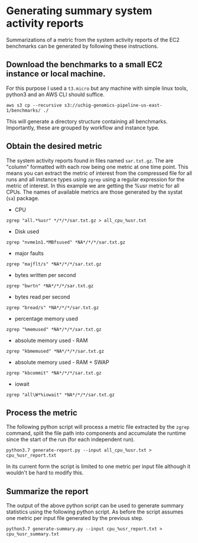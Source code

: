 # Generating summary system activity reports

Summarizations of a metric from the system activity reports of the EC2 benchmarks
can be generated by following these instructions.

## Download the benchmarks to a small EC2 instance or local machine.
For this purpose I used a `t3.micro` but any machine with simple linux tools,
python3 and an AWS CLI should suffice.
```
aws s3 cp --recursive s3://uchig-genomics-pipeline-us-east-1/benchmarks/ ./
```
This will generate a directory structure containing all benchmarks. Importantly,
these are grouped by workflow and instance type.

## Obtain the desired metric
The system activity reports found in files named `sar.txt.gz`. The are "column"
formatted with each row being one metric at one time point. This means you
can extract the metric of interest from the compressed file for all runs and
all instance types using `zgrep` using a regular expression for the metric of
interest. In this example we are getting the %usr metric for all CPUs. The names
of available metrics are those generated by the systat (`sa`) package.

* CPU
```
zgrep "all.*%usr" */*/*/sar.txt.gz > all_cpu_%usr.txt
```

* Disk used
```
zgrep "nvme1n1.*MBfsused" *NA*/*/*/sar.txt.gz
```

* major faults
```
zgrep "majflt/s" *NA*/*/*/sar.txt.gz
```

* bytes written per second
```
zgrep "bwrtn" *NA*/*/*/sar.txt.gz
```

* bytes read per second
```
zgrep "bread/s" *NA*/*/*/sar.txt.gz
```

* percentage memory used
```
zgrep "%memused" *NA*/*/*/sar.txt.gz
```

* absolute memory used - RAM
```
zgrep "kbmemused" *NA*/*/*/sar.txt.gz
```

*  absolute memory used - RAM + SWAP
```
zgrep "kbcommit" *NA*/*/*/sar.txt.gz
```

* iowait 
```
zgrep "all\W*%iowait" *NA*/*/*/sar.txt.gz
```

## Process the metric
The following python script will process a metric file extracted by the `zgrep`
command, split the file path into components and accumulate the runtime since the
start of the run (for each independent run).

```
python3.7 generate-report.py --input all_cpu_%usr.txt > cpu_%usr_report.txt
```
In its current form the script is limited to one metric per input file although
it wouldn't be hard to modify this.

## Summarize the report
The output of the above python script can be used to generate summary statistics
using the following python script. As before the script assumes one metric per
input file generated by the previous step.

```
python3.7 generate-summary.py --input cpu_%usr_report.txt > cpu_%usr_summary.txt
```

